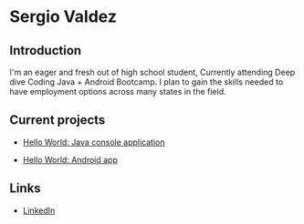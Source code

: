  # Sergio Valdez
    
 ## Introduction
 
I'm an eager and fresh out of high school student, Currently attending Deep dive Coding Java + Android Bootcamp. I plan to gain the skills needed to have employment options across many states in the field.
    
 ## Current projects
 
 * [Hello World: Java console application](https://github.com/Sergio-Valdez/hello-world-java)
      
 * [Hello World: Android app](https://github.com/Sergio-Valdez/hello-world-android)


 ## Links
 
  * [LinkedIn](https://www.linkedin.com/in/sergio-valdez-8601b3213/)
